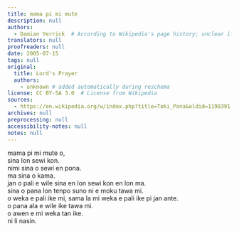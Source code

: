 ```yaml
---
title: mama pi mi mute
description: null
authors:
  - Damian Yerrick  # According to Wikipedia's page history; unclear if this is the actual translator
translators: null
proofreaders: null
date: 2005-07-15
tags: null
original:
  title: Lord's Prayer
  authors:
    - unknown # added automatically during reschema
license: CC BY-SA 3.0  # License from Wikipedia
sources:
  - https://en.wikipedia.org/w/index.php?title=Toki_Pona&oldid=1198391
archives: null
preprocessing: null
accessibility-notes: null
notes: null
---
```


mama pi mi mute o,  \
sina lon sewi kon.  \
nimi sina o sewi en pona.  \
ma sina o kama.  \
jan o pali e wile sina en lon sewi kon en lon ma.  \
sina o pana lon tenpo suno ni e moku tawa mi.  \
o weka e pali ike mi, sama la mi weka e pali ike pi jan ante.  \
o pana ala e wile ike tawa mi.  \
o awen e mi weka tan ike.  \
ni li nasin.
